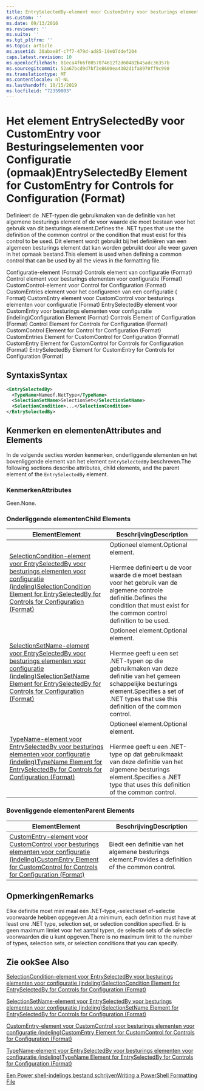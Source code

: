 ```yaml
---
title: EntrySelectedBy-element voor CustomEntry voor besturings elementen voor configuratie (indeling) | Microsoft Docs
ms.custom: ''
ms.date: 09/13/2016
ms.reviewer: ''
ms.suite: ''
ms.tgt_pltfrm: ''
ms.topic: article
ms.assetid: 30abae8f-c7f7-479d-ad85-19e07ddef204
caps.latest.revision: 10
ms.openlocfilehash: 81eca4f66f0057074612f2d60482b45adc36357b
ms.sourcegitcommit: 52a67bcd9d7bf3e8600ea4302d1fa8970ff9c998
ms.translationtype: MT
ms.contentlocale: nl-NL
ms.lasthandoff: 10/15/2019
ms.locfileid: "72359003"
---
```

# <a name="entryselectedby-element-for-customentry-for-controls-for-configuration-format"></a><span data-ttu-id="98744-102">Het element EntrySelectedBy voor CustomEntry voor Besturingselementen voor Configuratie (opmaak)</span><span class="sxs-lookup"><span data-stu-id="98744-102">EntrySelectedBy Element for CustomEntry for Controls for Configuration (Format)</span></span>

<span data-ttu-id="98744-103">Definieert de .NET-typen die gebruikmaken van de definitie van het algemene besturings element of de voor waarde die moet bestaan voor het gebruik van dit besturings element.</span><span class="sxs-lookup"><span data-stu-id="98744-103">Defines the .NET types that use the definition of the common control or the condition that must exist for this control to be used.</span></span> <span data-ttu-id="98744-104">Dit element wordt gebruikt bij het definiëren van een algemeen besturings element dat kan worden gebruikt door alle weer gaven in het opmaak bestand.</span><span class="sxs-lookup"><span data-stu-id="98744-104">This element is used when defining a common control that can be used by all the views in the formatting file.</span></span>

<span data-ttu-id="98744-105">Configuratie-element (Format) Controls element van configuratie (Format) Control element voor besturings elementen voor configuratie (Format) CustomControl-element voor Control for Configuration (Format) CustomEntries element voor het configureren van een configuratie ( Format) CustomEntry element voor CustomControl voor besturings elementen voor configuratie (Format) EntrySelectedBy element voor CustomEntry voor besturings elementen voor configuratie (indeling)</span><span class="sxs-lookup"><span data-stu-id="98744-105">Configuration Element (Format) Controls Element of Configuration (Format) Control Element for Controls for Configuration (Format) CustomControl Element for Control for Configuration (Format) CustomEntries Element for CustomControl for Configuration (Format) CustomEntry Element for CustomControl for Controls for Configuration (Format) EntrySelectedBy Element for CustomEntry for Controls for Configuration (Format)</span></span>

## <a name="syntax"></a><span data-ttu-id="98744-106">Syntaxis</span><span class="sxs-lookup"><span data-stu-id="98744-106">Syntax</span></span>

```xml
<EntrySelectedBy>
  <TypeName>Nameof.NetType</TypeName>
  <SelectionSetName>SelectionSet</SelectionSetName>
  <SelectionCondition>...</SelectionCondition>
</EntrySelectedBy>
```

## <a name="attributes-and-elements"></a><span data-ttu-id="98744-107">Kenmerken en elementen</span><span class="sxs-lookup"><span data-stu-id="98744-107">Attributes and Elements</span></span>

<span data-ttu-id="98744-108">In de volgende secties worden kenmerken, onderliggende elementen en het bovenliggende element van het element `EntrySelectedBy` beschreven.</span><span class="sxs-lookup"><span data-stu-id="98744-108">The following sections describe attributes, child elements, and the parent element of the `EntrySelectedBy` element.</span></span>

### <a name="attributes"></a><span data-ttu-id="98744-109">Kenmerken</span><span class="sxs-lookup"><span data-stu-id="98744-109">Attributes</span></span>

<span data-ttu-id="98744-110">Geen.</span><span class="sxs-lookup"><span data-stu-id="98744-110">None.</span></span>

### <a name="child-elements"></a><span data-ttu-id="98744-111">Onderliggende elementen</span><span class="sxs-lookup"><span data-stu-id="98744-111">Child Elements</span></span>

|<span data-ttu-id="98744-112">Element</span><span class="sxs-lookup"><span data-stu-id="98744-112">Element</span></span>|<span data-ttu-id="98744-113">Beschrijving</span><span class="sxs-lookup"><span data-stu-id="98744-113">Description</span></span>|
|-------------|-----------------|
|[<span data-ttu-id="98744-114">SelectionCondition-element voor EntrySelectedBy voor besturings elementen voor configuratie (indeling)</span><span class="sxs-lookup"><span data-stu-id="98744-114">SelectionCondition Element for EntrySelectedBy for Controls for Configuration (Format)</span></span>](./selectioncondition-element-for-entryselectedby-for-controls-for-configuration-format.md)|<span data-ttu-id="98744-115">Optioneel element.</span><span class="sxs-lookup"><span data-stu-id="98744-115">Optional element.</span></span><br /><br /> <span data-ttu-id="98744-116">Hiermee definieert u de voor waarde die moet bestaan voor het gebruik van de algemene controle definitie.</span><span class="sxs-lookup"><span data-stu-id="98744-116">Defines the condition that must exist for the common control definition to be used.</span></span>|
|[<span data-ttu-id="98744-117">SelectionSetName-element voor EntrySelectedBy voor besturings elementen voor configuratie (indeling)</span><span class="sxs-lookup"><span data-stu-id="98744-117">SelectionSetName Element for EntrySelectedBy for Controls for Configuration (Format)</span></span>](./selectionsetname-element-for-selectioncondition-for-controls-for-configuration-format.md)|<span data-ttu-id="98744-118">Optioneel element.</span><span class="sxs-lookup"><span data-stu-id="98744-118">Optional element.</span></span><br /><br /> <span data-ttu-id="98744-119">Hiermee geeft u een set .NET-typen op die gebruikmaken van deze definitie van het gemeen schappelijke besturings element.</span><span class="sxs-lookup"><span data-stu-id="98744-119">Specifies a set of .NET types that use this definition of the common control.</span></span>|
|[<span data-ttu-id="98744-120">TypeName-element voor EntrySelectedBy voor besturings elementen voor configuratie (indeling)</span><span class="sxs-lookup"><span data-stu-id="98744-120">TypeName Element for EntrySelectedBy for Controls for Configuration (Format)</span></span>](./typename-element-for-entryselectedby-for-controls-for-configuration-format.md)|<span data-ttu-id="98744-121">Optioneel element.</span><span class="sxs-lookup"><span data-stu-id="98744-121">Optional element.</span></span><br /><br /> <span data-ttu-id="98744-122">Hiermee geeft u een .NET-type op dat gebruikmaakt van deze definitie van het algemene besturings element.</span><span class="sxs-lookup"><span data-stu-id="98744-122">Specifies a .NET type that uses this definition of the common control.</span></span>|

### <a name="parent-elements"></a><span data-ttu-id="98744-123">Bovenliggende elementen</span><span class="sxs-lookup"><span data-stu-id="98744-123">Parent Elements</span></span>

|<span data-ttu-id="98744-124">Element</span><span class="sxs-lookup"><span data-stu-id="98744-124">Element</span></span>|<span data-ttu-id="98744-125">Beschrijving</span><span class="sxs-lookup"><span data-stu-id="98744-125">Description</span></span>|
|-------------|-----------------|
|[<span data-ttu-id="98744-126">CustomEntry-element voor CustomControl voor besturings elementen voor configuratie (indeling)</span><span class="sxs-lookup"><span data-stu-id="98744-126">CustomEntry Element for CustomControl for Controls for Configuration (Format)</span></span>](./customentry-element-for-customcontrol-for-controls-for-configuration-format.md)|<span data-ttu-id="98744-127">Biedt een definitie van het algemene besturings element.</span><span class="sxs-lookup"><span data-stu-id="98744-127">Provides a definition of the common control.</span></span>|

## <a name="remarks"></a><span data-ttu-id="98744-128">Opmerkingen</span><span class="sxs-lookup"><span data-stu-id="98744-128">Remarks</span></span>

<span data-ttu-id="98744-129">Elke definitie moet mini maal één .NET-type,-selectieset of-selectie voorwaarde hebben opgegeven.</span><span class="sxs-lookup"><span data-stu-id="98744-129">At a minimum, each definition must have at least one .NET type, selection set, or selection condition specified.</span></span> <span data-ttu-id="98744-130">Er is geen maximum limiet voor het aantal typen, de selectie sets of de selectie voorwaarden die u kunt opgeven.</span><span class="sxs-lookup"><span data-stu-id="98744-130">There is no maximum limit to the number of types, selection sets, or selection conditions that you can specify.</span></span>

## <a name="see-also"></a><span data-ttu-id="98744-131">Zie ook</span><span class="sxs-lookup"><span data-stu-id="98744-131">See Also</span></span>

[<span data-ttu-id="98744-132">SelectionCondition-element voor EntrySelectedBy voor besturings elementen voor configuratie (indeling)</span><span class="sxs-lookup"><span data-stu-id="98744-132">SelectionCondition Element for EntrySelectedBy for Controls for Configuration (Format)</span></span>](./selectioncondition-element-for-entryselectedby-for-controls-for-configuration-format.md)

[<span data-ttu-id="98744-133">SelectionSetName-element voor EntrySelectedBy voor besturings elementen voor configuratie (indeling)</span><span class="sxs-lookup"><span data-stu-id="98744-133">SelectionSetName Element for EntrySelectedBy for Controls for Configuration (Format)</span></span>](./selectionsetname-element-for-selectioncondition-for-controls-for-configuration-format.md)

[<span data-ttu-id="98744-134">CustomEntry-element voor CustomControl voor besturings elementen voor configuratie (indeling)</span><span class="sxs-lookup"><span data-stu-id="98744-134">CustomEntry Element for CustomControl for Controls for Configuration (Format)</span></span>](./customentry-element-for-customcontrol-for-controls-for-configuration-format.md)

[<span data-ttu-id="98744-135">TypeName-element voor EntrySelectedBy voor besturings elementen voor configuratie (indeling)</span><span class="sxs-lookup"><span data-stu-id="98744-135">TypeName Element for EntrySelectedBy for Controls for Configuration (Format)</span></span>](./typename-element-for-selectioncondition-for-controls-for-configuration-format.md)

[<span data-ttu-id="98744-136">Een Power shell-indelings bestand schrijven</span><span class="sxs-lookup"><span data-stu-id="98744-136">Writing a PowerShell Formatting File</span></span>](./writing-a-powershell-formatting-file.md)
